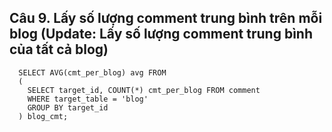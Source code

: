 ## Câu 9. Lấy số lượng comment trung bình trên mỗi blog (Update: Lấy số lượng comment trung bình của tất cả blog)
```
  SELECT AVG(cmt_per_blog) avg FROM 
  (
    SELECT target_id, COUNT(*) cmt_per_blog FROM comment 
    WHERE target_table = 'blog' 
    GROUP BY target_id
  ) blog_cmt;
```
  